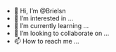 - 👋 Hi, I’m @Brielsn
- 👀 I’m interested in ...
- 🌱 I’m currently learning ...
- 💞️ I’m looking to collaborate on ...
- 📫 How to reach me ...

<!---
Brielsn/Brielsn is a ✨ special ✨ repository because its `README.md` (this file) appears on your GitHub profile.
You can click the Preview link to take a look at your changes.
--->
